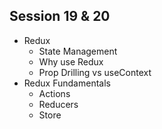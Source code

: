 ## Session 19 & 20
- Redux
  - State Management 
  - Why use Redux
  - Prop Drilling vs useContext
- Redux Fundamentals
  - Actions
  - Reducers
  - Store 
